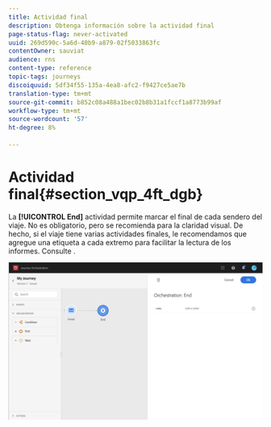 ```yaml
---
title: Actividad final
description: Obtenga información sobre la actividad final
page-status-flag: never-activated
uuid: 269d590c-5a6d-40b9-a879-02f5033863fc
contentOwner: sauviat
audience: rns
content-type: reference
topic-tags: journeys
discoiquuid: 5df34f55-135a-4ea8-afc2-f9427ce5ae7b
translation-type: tm+mt
source-git-commit: b852c08a488a1bec02b8b31a1fccf1a8773b99af
workflow-type: tm+mt
source-wordcount: '57'
ht-degree: 8%

---
```



# Actividad final{#section_vqp_4ft_dgb}

La **[!UICONTROL End]** actividad permite marcar el final de cada sendero del viaje. No es obligatorio, pero se recomienda para la claridad visual. De hecho, si el viaje tiene varias actividades finales, le recomendamos que agregue una etiqueta a cada extremo para facilitar la lectura de los informes. Consulte [](../reporting/about-journey-reports.md).

![](../assets/journey54.png)
